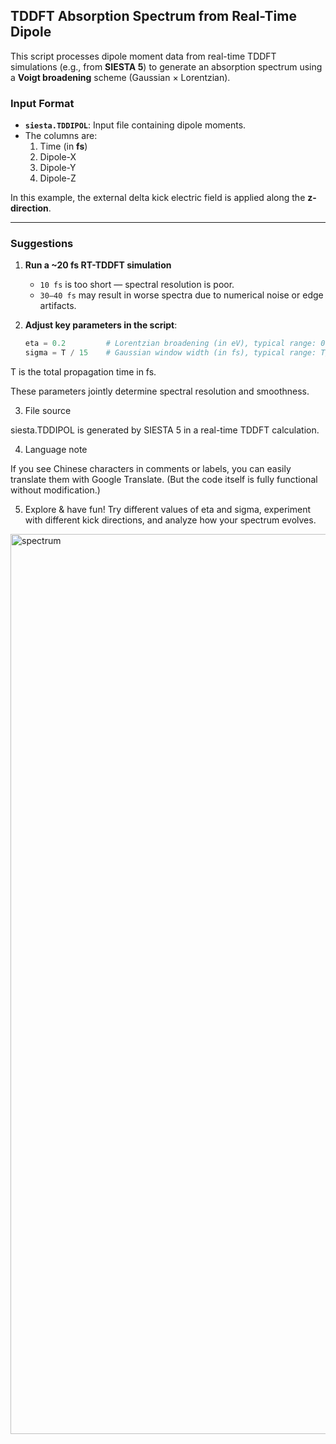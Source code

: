 ## TDDFT Absorption Spectrum from Real-Time Dipole

This script processes dipole moment data from real-time TDDFT simulations (e.g., from **SIESTA 5**) to generate an absorption spectrum using a **Voigt broadening** scheme (Gaussian × Lorentzian).

### Input Format

- **`siesta.TDDIPOL`**: Input file containing dipole moments.
- The columns are:
  1. Time (in **fs**)
  2. Dipole-X
  3. Dipole-Y
  4. Dipole-Z

In this example, the external delta kick electric field is applied along the **z-direction**.

---

### Suggestions

1. **Run a ~20 fs RT-TDDFT simulation**  
   - `10 fs` is too short — spectral resolution is poor.  
   - `30–40 fs` may result in worse spectra due to numerical noise or edge artifacts.

2. **Adjust key parameters in the script**:
   ```python
   eta = 0.2         # Lorentzian broadening (in eV), typical range: 0.05–0.3 eV
   sigma = T / 15    # Gaussian window width (in fs), typical range: T/5 – T/10

T is the total propagation time in fs.

These parameters jointly determine spectral resolution and smoothness.

3. File source

siesta.TDDIPOL is generated by SIESTA 5 in a real-time TDDFT calculation.

4. Language note

If you see Chinese characters in comments or labels, you can easily translate them with Google Translate. (But the code itself is fully functional without modification.)

5. Explore & have fun!
Try different values of eta and sigma, experiment with different kick directions, and analyze how your spectrum evolves.

<img width="1920" height="1440" alt="spectrum" src="https://github.com/user-attachments/assets/fab30644-3bc1-49dc-808a-5b9a0f794313" />

